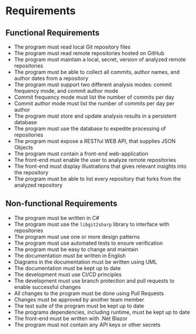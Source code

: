 # Requirements

## Functional Requirements

* The program must read local Git repository files
* The program must read remote repositories hosted on GitHub
* The program must maintain a local, secret, version of analyzed remote repositories
* The program must be able to collect all commits, author names, and author dates from a repository
* The program must support two different analysis modes: commit frequency mode, and commit author mode
* Commit frequency mode must list the number of commits per day
* Commit author mode must list the number of commits per day per author
* The program must store and update analysis results in a persistent database
* The program must use the database to expedite processing of repositories
* The program must expose a RESTful WEB API, that supplies JSON Objects
* The program must contain a front-end web-application
* The front-end must enable the user to analyze remote repositories
* The front-end must display illustrations that gives relevant insights into the repository
* The program must be able to list every repository that forks from the analyzed repository

## Non-functional Requirements

* The program must be written in C#
* The program must use the `libgit2sharp` library to interface with repositories
* The program must use one or more design patterns
* The program must use automated tests to ensure verification
* The program must be easy to change and maintain
* The documentation must be written in English
* Diagrams in the documentation must be written using UML
* The documentation must be kept up to date
* The development must use CI/CD principles
* The development must use branch protection and pull requests to enable successful changes
* All changes to the program must be done using Pull Requests
* Changes must be approved by another team member
* The test suite of the program must be kept up to date
* The programs dependencies, including runtime, must be kept up to date
* The front-end must be written with .Net Blazor
* The program must not contain any API keys or other secrets
